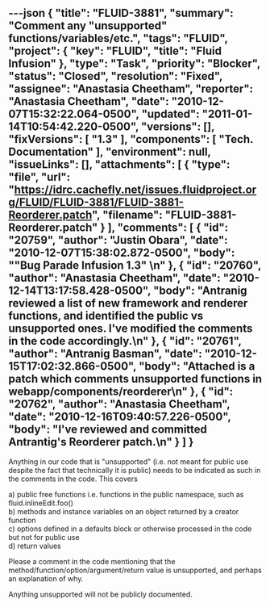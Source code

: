 ---json
{
  "title": "FLUID-3881",
  "summary": "Comment any \"unsupported\" functions/variables/etc.",
  "tags": "FLUID",
  "project": {
    "key": "FLUID",
    "title": "Fluid Infusion"
  },
  "type": "Task",
  "priority": "Blocker",
  "status": "Closed",
  "resolution": "Fixed",
  "assignee": "Anastasia Cheetham",
  "reporter": "Anastasia Cheetham",
  "date": "2010-12-07T15:32:22.064-0500",
  "updated": "2011-01-14T10:54:42.220-0500",
  "versions": [],
  "fixVersions": [
    "1.3"
  ],
  "components": [
    "Tech. Documentation"
  ],
  "environment": null,
  "issueLinks": [],
  "attachments": [
    {
      "type": "file",
      "url": "https://idrc.cachefly.net/issues.fluidproject.org/FLUID/FLUID-3881/FLUID-3881-Reorderer.patch",
      "filename": "FLUID-3881-Reorderer.patch"
    }
  ],
  "comments": [
    {
      "id": "20759",
      "author": "Justin Obara",
      "date": "2010-12-07T15:38:02.872-0500",
      "body": "\"Bug Parade Infusion 1.3\"&#x20;\n"
    },
    {
      "id": "20760",
      "author": "Anastasia Cheetham",
      "date": "2010-12-14T13:17:58.428-0500",
      "body": "Antranig reviewed a list of new framework and renderer functions, and identified the public vs unsupported ones. I've modified the comments in the code accordingly.\n"
    },
    {
      "id": "20761",
      "author": "Antranig Basman",
      "date": "2010-12-15T17:02:32.866-0500",
      "body": "Attached is a patch which comments unsupported functions in webapp/components/reorderer\n"
    },
    {
      "id": "20762",
      "author": "Anastasia Cheetham",
      "date": "2010-12-16T09:40:57.226-0500",
      "body": "I've reviewed and committed Antrantig's Reorderer patch.\n"
    }
  ]
}
---
Anything in our code that is "unsupported" (i.e. not meant for public use despite the fact that technically it is public) needs to be indicated as such in the comments in the code. This covers

a) public free functions i.e. functions in the public namespace, such as fluid.inlineEdit.foo()\
b) methods and instance variables on an object returned by a creator function\
c) options defined in a defaults block or otherwise processed in the code but not for public use\
d) return values

Please a comment in the code mentioning that the method/function/option/argument/return value is unsupported, and perhaps an explanation of why.

Anything unsupported will not be publicly documented.

        